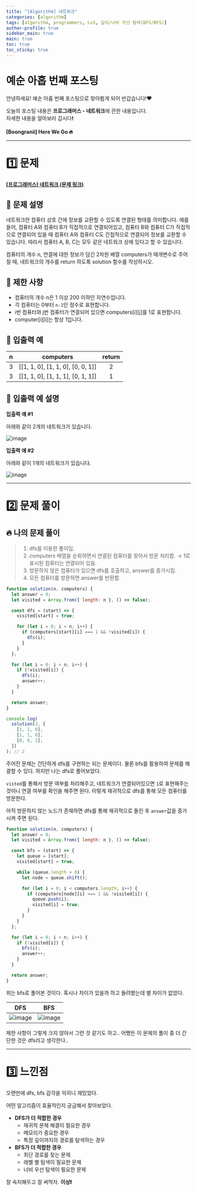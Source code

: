 ```yaml
---
title: "[Algorithm] 네트워크"
categories: [algorithm]
tags: [algorithm, programmers, Lv3, 깊이/너비 우선 탐색(DFS/BFS)]
author-profile: true
sidebar_main: true
main: true
toc: true
toc_sticky: true
---
```


# 예순 아홉 번째 포스팅

안녕하세요! 예순 아홉 번째 포스팅으로 찾아뵙게 되어 반갑습니다!♥

오늘의 포스팅 내용은 **프로그래머스 - 네트워크**에 관한 내용입니다. <br/>
자세한 내용을 알아보러 갑시다❗️

**[Boongranii] Here We Go 🔥**

---

# 1️⃣ 문제

[**[프로그래머스] 네트워크 (문제 링크)**](https://school.programmers.co.kr/learn/courses/30/lessons/43162)

## 💨 **문제 설명**

네트워크란 컴퓨터 상호 간에 정보를 교환할 수 있도록 연결된 형태를 의미합니다. 예를 들어, 컴퓨터 A와 컴퓨터 B가 직접적으로 연결되어있고, 컴퓨터 B와 컴퓨터 C가 직접적으로 연결되어 있을 때 컴퓨터 A와 컴퓨터 C도 간접적으로 연결되어 정보를 교환할 수 있습니다. 따라서 컴퓨터 A, B, C는 모두 같은 네트워크 상에 있다고 할 수 있습니다.

컴퓨터의 개수 n, 연결에 대한 정보가 담긴 2차원 배열 computers가 매개변수로 주어질 때, 네트워크의 개수를 return 하도록 solution 함수를 작성하시오.

## 💨 **제한 사항**

- 컴퓨터의 개수 n은 1 이상 200 이하인 자연수입니다.
- 각 컴퓨터는 0부터 `n-1`인 정수로 표현합니다.
- i번 컴퓨터와 j번 컴퓨터가 연결되어 있으면 computers[i][j]를 1로 표현합니다.
- computer[i][i]는 항상 1입니다.

## 💨 **입출력 예**

|  n  |             computers             | return |
| :-: | :-------------------------------: | :----: |
|  3  | [[1, 1, 0], [1, 1, 0], [0, 0, 1]] |   2    |
|  3  | [[1, 1, 0], [1, 1, 1], [0, 1, 1]] |   1    |

## 💨 **입출력 예 설명**

**입출력 예 #1** <br>

아래와 같이 2개의 네트워크가 있습니다.

![image](https://github.com/bbjbc/bbjbc.github.io/assets/102457140/c5e5745b-39e2-431f-9ddb-be3e74d93d27) <br>

**입출력 예 #2** <br>

아래와 같이 1개의 네트워크가 있습니다.

![image](https://github.com/bbjbc/bbjbc.github.io/assets/102457140/d8860e80-f979-4ec6-832d-3e83519e2033) <br>

---

# 2️⃣ 문제 풀이

## 🔥 나의 문제 풀이

> 1. dfs를 이용한 풀이임.
> 2. computers 배열을 순회하면서 연결된 컴퓨터를 찾아서 방문 처리함. → 1로 표시된 컴퓨터는 연결되어 있음.
> 3. 방문하지 않은 컴퓨터가 있으면 dfs를 호출하고, answer를 증가시킴.
> 4. 모든 컴퓨터를 방문하면 answer를 반환함.

```js
function solution(n, computers) {
  let answer = 0;
  let visited = Array.from({ length: n }, () => false);

  const dfs = (start) => {
    visited[start] = true;

    for (let i = 0; i < n; i++) {
      if (computers[start][i] === 1 && !visited[i]) {
        dfs(i);
      }
    }
  };

  for (let i = 0; i < n; i++) {
    if (!visited[i]) {
      dfs(i);
      answer++;
    }
  }

  return answer;
}

console.log(
  solution(3, [
    [1, 1, 0],
    [1, 1, 0],
    [0, 0, 1],
  ])
); // 2
```

주어진 문제는 간단하게 dfs를 구현하는 되는 문제이다. 물론 bfs를 활용하여 문제를 해결할 수 있다. 하지만 나는 dfs로 풀어보았다.

`visted`를 통해서 방문 여부를 처리해주고, 네트워크가 연결되어있으면 `1`로 표현해주는 것이니 연결 여부를 확인을 해주면 된다. 이렇게 재귀적으로 dfs를 통해 모든 컴퓨터를 방문한다.

아직 방문하지 않는 노드가 존재하면 dfs를 통해 재귀적으로 돌린 후 `answer`값을 증가시켜 주면 된다.

```js
function solution(n, computers) {
  let answer = 0;
  let visited = Array.from({ length: n }, () => false);

  const bfs = (start) => {
    let queue = [start];
    visited[start] = true;

    while (queue.length > 0) {
      let node = queue.shift();

      for (let i = 0; i < computers.length; i++) {
        if (computers[node][i] === 1 && !visited[i]) {
          queue.push(i);
          visited[i] = true;
        }
      }
    }
  };

  for (let i = 0; i < n; i++) {
    if (!visited[i]) {
      bfs(i);
      answer++;
    }
  }

  return answer;
}
```

위는 bfs로 풀어본 것이다. 혹시나 차이가 있을까 하고 돌려봤는데 별 차이가 없었다.

|                                                   DFS                                                    |                                                   BFS                                                    |
| :------------------------------------------------------------------------------------------------------: | :------------------------------------------------------------------------------------------------------: |
| ![image](https://github.com/bbjbc/bbjbc.github.io/assets/102457140/d27a03e7-5d9a-4e21-97b2-4035fd140092) | ![image](https://github.com/bbjbc/bbjbc.github.io/assets/102457140/572aa23a-7b64-4458-b00f-9535173ed3c6) |

제한 사항이 그렇게 크지 않아서 그런 것 같기도 하고.. 어쨌든 이 문제의 풀이 중 더 간단한 것은 dfs라고 생각한다..

---

# 3️⃣ 느낀점

오랜만에 dfs, bfs 감각을 익히니 재밌었다.

어떤 알고리즘이 효율적인지 궁금해서 찾아보았다.

- **DFS가 더 적합한 경우**
  - 재귀적 문제 해결이 필요한 경우
  - 메모리가 중요한 경우
  - 특정 깊이까지의 경로를 탐색하는 경우
- **BFS가 더 적합한 경우**
  - 최단 경로를 찾는 문제
  - 레벨 별 탐색이 필요한 문제
  - 너비 우선 탐색이 필요한 문제

잘 숙지해두고 잘 써먹자. **이상❗️**

